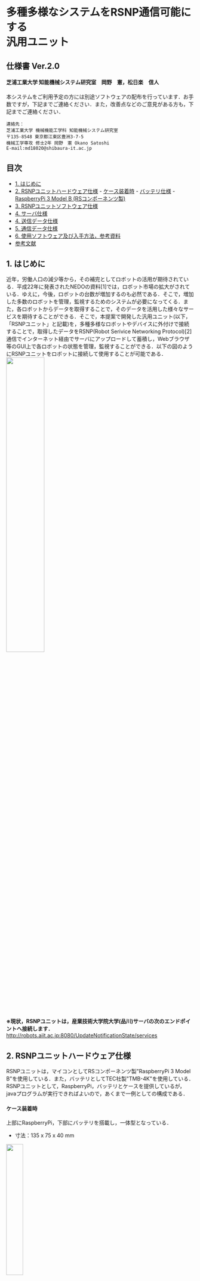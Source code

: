 
<h1> 多種多様なシステムをRSNP通信可能にする<br>汎用ユニット</h1>

<h2> 仕様書 Ver.2.0 </h2>  

<h4> 芝浦工業大学 知能機械システム研究室　岡野　憲，松日楽　信人</h4>

本システムをご利用予定の方には別途ソフトウェアの配布を行っています．お手数ですが，下記までご連絡ください．また，改善点などのご意見がある方も，下記までご連絡ください． 

~~~text  
連絡先：  
芝浦工業大学 機械機能工学科 知能機械システム研究室  
〒135-8548 東京都江東区豊洲3-7-5  
機械工学専攻 修士2年 岡野　憲 Okano Satoshi  
E-mail:md18020@shibaura-it.ac.jp  
~~~  

<div style="page-break-before:always"></div>

<h2>目次</h2>
<!-- TOC -->

- [1. はじめに](#1-はじめに)
- [2. RSNPユニットハードウェア仕様](#2-rsnpユニットハードウェア仕様)
        - [ケース装着時](#ケース装着時)
        - [バッテリ仕様](#バッテリ仕様)
        - [RaspberryPi 3 Model B (RSコンポーネンツ製)](#raspberrypi-3-model-b-rsコンポーネンツ製)
- [3. RSNPユニットソフトウェア仕様](#3-rsnpユニットソフトウェア仕様)
- [4. サーバ仕様](#4-サーバ仕様)
- [4. 送信データ仕様](#4-送信データ仕様)
- [5. 通信データ仕様](#5-通信データ仕様)
- [6. 使用ソフトウェア及び入手方法，参考資料](#6-使用ソフトウェア及び入手方法参考資料)
- [参考文献](#参考文献)

<!-- /TOC -->

## 1. はじめに  

近年，労働人口の減少等から，その補完としてロボットの活用が期待されている．平成22年に発表されたNEDOの資料[1]では，ロボット市場の拡大がされている．ゆえに，今後，ロボットの台数が増加するのも必然である．そこで，増加した多数のロボットを管理，監視するためのシステムが必要になってくる．また，各ロボットからデータを取得することで，そのデータを活用した様々なサービスを期待することができる．そこで，本提案で開発した汎用ユニット(以下，「RSNPユニット」と記載)を，多種多様なロボットやデバイスに外付けで接続することで，取得したデータをRSNP(Robot Serivice Networking Protocol)[2]通信でインターネット経由でサーバにアップロードして蓄積し，Webブラウザ等のGUI上で各ロボットの状態を管理，監視することができる．以下の図のようにRSNPユニットをロボットに接続して使用することが可能である．  
<img src="https://user-images.githubusercontent.com/44587055/63586989-c2505680-c5dd-11e9-8ae9-64afd83e85de.png" width=45%>  

**※現状，RSNPユニットは，産業技術大学院大学(品川)サーバの次のエンドポイントへ接続します．**  
http://robots.aiit.ac.jp:8080/UpdateNotificationState/services  

<div style="page-break-before:always"></div>  
  
## 2. RSNPユニットハードウェア仕様  

RSNPユニットは，マイコンとしてRSコンポーネンツ製"RaspberryPi 3 Model B"を使用している．また，バッテリとしてTEC社製"TMB-4K"を使用している．RSNPユニットとして，RaspberryPi，バッテリとケースを提供しているが，javaプログラムが実行できればよいので，あくまで一例としての構成である．  

#### ケース装着時  

上部にRaspberryPi，下部にバッテリを搭載し，一体型となっている．  

- 寸法：135 x 75 x 40 mm  

<img src="https://user-images.githubusercontent.com/44587055/63645894-a31f0980-c742-11e9-94e4-d7e77b00d7db.png" width=30%>  

#### バッテリ仕様  

- 容量：4000mAh
- 入力：DC5V, 2A
- 出力：DC5V, 2.5A
- 稼働時間：4~5時間
- 寸法：116 x 67 x 8 mm

<img src="https://user-images.githubusercontent.com/44587055/63618175-64942c80-c626-11e9-9fd7-3f6fa51db7e6.png" width=30%>  

#### RaspberryPi 3 Model B (RSコンポーネンツ製)

- OS：Raspbian Buster  
- SoC：Broadcom BCM2837 ARM Cortex-A53  
- メモリ：1 GB LPDDR2  
- USB：2.0 ポート x 4  
- 映像出力：HDMI  
- 音声出力：HDMI, 3.5 mm 4極ジャック  
- ストレージ：microSDメモリーカードスロット  
- ネットワーク：Ethernet 10/100 Mbps  
- 無線通信：IEEE 802.11b/g/n対応無線LAN、Bluetooth 4.1  
- 低レベル周辺機器：GPIO x 27, UART, I2C, SPI  
- カメラコネクタ：15ピン MIPIカメラシリアルインターフェース（CSI-2）コネクタ搭載  
- ディスプレイコネクタ：Display Serial Interface（DSI）15ピンフラットケーブルコネクタ  
- 電源ソース：5V/USB Micro-Bコネクタ, GPIOコネクタ  
- 電源：5V @ 2.5A, microUSBソケット経由  
- 寸法：85 x 56 x 17 mm  

<img src="https://user-images.githubusercontent.com/44587055/63617738-2e09e200-c625-11e9-882a-c478a3873267.png" width=30%>  

## 3. RSNPユニットソフトウェア仕様  

RSNPユニット上ではRSNPNotifi.jarが実行されている．このアプリケーションにより，RSNPユニットが動作時に，Socket通信用のサーバとRSNP通信用クライアントが立ち上がっている．ここへ，ロボットやデバイス上で立ち上げたRTMのRTC，ROSのnode，SocketのClientやSerialのクライアントを接続することで通信を行う．また，フォーマットに準拠したデータを送信することで，XML形式に変換し，プロファイルとしてInformation_profileのオペレーションとしてnotify_stateでデータ送信する．

<img src="https://user-images.githubusercontent.com/44587055/63586957-b5336780-c5dd-11e9-8184-1be7d9997875.png" width=45%>  

ソフトウェア要件は次の表に示すとおりである．  

|   名称   |                  バージョン                  |
| :------: | :------------------------------------------: |
| Linux OS |               Raspbian Buster                |
| RSNP LIB | rsnp-robot-api-2.3.0<br>rsnp-fjlib-api-2.3.0 |
| Java VM  |                  jdk-1.8.0                   |

- 開発環境：Windows 10, Eclipse Version Oxygen3(4.7.3)

## 4. サーバ仕様  

サーバ内部でのプロセスは次のようになっている．各ロボットに取り付けられたRSNPユニットからnotify_stateでXML形式のデータを送信する．WebサービスフレームワークであるApach Tomcat上で，実行しているRSNPライブラリを実装したWebアプリケーションで，受信した各データをデータベースであるmySQLに登録，蓄積される．この登録されているデータから，必要なデータを取得し，json形式に変換する．ロボット画面表示用のプロセスが実行しているところへ，端末からサーバにリクエストを投げることで，json形式のデータから各ロボットの状態データをWeb表示上で見ることができる．

<img src="https://user-images.githubusercontent.com/44587055/63645967-9dc2be80-c744-11e9-868a-c85b32d91e06.png" width=60%>  

ソフトウェア要件は次の表に示すとおりである．  

|     名称     |                  バージョン                  |
| :----------: | :------------------------------------------: |
|   Linux OS   |                 Cent OS 7.5                  |
|   RSNP LIB   | rsnp-robot-api-2.3.0<br>rsnp-fjlib-api-2.3.0 |
|   Java VM    |                  jdk-1.8.0                   |
| Apach Tomcat |                    7.0.82                    |
|    mySQL     |                  Ver. 14.14                  |


- 開発環境：Windows 10, Eclipse Version 2019-03(4.11.0)

## 4.送信データ仕様  

XML形式のデータは実際，次のようになっている．ロボットから送信するデータは複数種類あるため，これを識別するために"アクションID"を設けている．次に，"アクション名"は，ロボットから送信するデータの名前である．"(状態)結果ID"は，基本的に"アクションID"に対応する．"(状態)結果"は，ロボットの送信する具体的なデータそのものが入る．例えば，ロボットの稼働状況や，動作回数などを入れる．"時間"は，送信時のタイムスタンプが入る．  

~~~text
<?xml version="1.0" encoding="UTF-8" standalone="yes"?>
   <notification>
      <states class="java.util.ArrayList">
         <status>
            <action_id>”アクションID”</action_id>
            <action>”アクション名”</action>
	        <result_id>”(状態)結果ID”</result_id>
	        <result>”(状態)結果”</result>
	        <comment></comment>
	     </status>
      </states>
      <time>”時間”</time>
   </notification>
~~~
## 5. 通信データ仕様

RSNPユニットからロボットまたはデバイス間のデータのやり取りはSocket,Serial通信で行います．  
ただし，以下の5種類のデータで定義づける必要があります．  

- **Action_id**
- **Action名**  
- **Result_id**  
- **Resultデータ**  
- **コメント**  

各データの意味は，次のようになっています．
**Action_id**とは，**Action名**に対する紐づけidです．  
**Action名**とは，ロボットが行った動作名などです．  
**Result_id**とは，**Resultデータ**に対する紐づけidです．  
**Resultデータ**とは，ロボットから得たデータ(変数)などです．  
**コメント**とは，コメント記述を入れたい場合に用います．  
例えば，挨拶を3回，人数カウントを5人としたロボットがあったとします．この場合，データの仕様は次のようになります．  

|     データ名     | データ1  | データ2 |
| :--------------: | :------: | :-----: |
|  **Action_id**   |    1     |    2    |
|   **Action名**   | 挨拶回数 |  人数   |
|  **Result_id**   |    1     |    2    |
| **Resultデータ** |    3     |    5    |
|   **コメント**   |   無し   |  無し   |

ここで，実際のデータ形式は以下のようなjson形式としてます．`{...}`内において，先頭に`「"data":」`があり，その次に配列のカッコ(`[]`)内において，1種類のデータが配列の1つの要素に入ります．ダブルクォーテーション(`"`)で囲んだ仕様名と値をカンマ(`:`)で区切ります．3点(`...`)には，対応するデータ等が入ります．見やすいように改行してありますが，実際は1行でデータ送信してください．これ以外の仕様でのデータを送信するとRSNPユニット側で受信できないのでご注意ください．  

~~~text
{  
  "data":  
  [  
    {  
      "ac_id": ... ,  
      "ac": ... ,  
      "re_id": ... ,  
      "re": ... ,  
      "co": ...  
    },  
    {...},  
    ...  
  ]  
}  
~~~  

データ名は以下の表のように短縮形となっているのでご注意ください．  

|     データ名     |  省略形   |
| :--------------: | :-------: |
|  **Action_id**   | **ac_id** |
|   **Action名**   |  **ac**   |
|  **Result_id**   | **re_id** |
| **Resultデータ** |  **re**   |
|   **コメント**   |  **co**   |

上記のロボットの例の場合は，  
`{"data":[{"ac_id":1,"ac":"挨拶回数","re_id":1,"re":3,"co":""},{"ac_id":2,"ac":"人数","re_id":2,"re":5,"co":""}]}`  
となります．(コメントは無しのため，空欄("")となっている)  
複数種類の場合は，配列の成分が増加し，  
``{"data":[{...},{...},{...},...]}``  
となる．今回は5種類まで対応している．  

## 6. 使用ソフトウェア及び入手方法，参考資料

- RSNPライブラリ v2.3（株式会社富士通研究所）
・rsnp-robot-api-2.3.0_r49.jar
・rsnp-robot-fjlib-2.3.0_r49.jar
http://robotservices.org/rsi_spec.html
（上記サイトを参考に書面またはメールで申し込みが必要)
- Apache Tomcat v7.0
http://tomcat.apache.org/
- Axis2 v1.7.9
http://axis.apache.org/axis2/java/core/download.html
- Java SE Development Kit 8 (JDK)
http://www.oracle.com/technetwork/opensource/index.html
- Pleiades All in One 4.7.3a(Eclipse 4.7 Oxygen 3a)
http://mergedoc.osdn.jp/
- apache-mime4j-0.6.jar 
http://james.apache.org/mime4j/
- commons-codec-1.3.jar
http://commons.apache.org/proper/commons-codec/
- commons-logging-1.1.1.jar
http://commons.apache.org/proper/commons-logging/

## 参考文献  
[1] NEDO "2035年までのロボット産業の将来市場予測"，http://www.nedo.go.jp/content/100080673.pdf, 最終閲覧日2019年8月20日  
[2] ロボットサービスイニシアチブ，Robot Service Network Protocol2.3 仕様書 第1.0版，2010  
[3] OpenRTM-aist, https://openrtm.org/openrtm/ja, 最終閲覧日2019年8月20日  
[4] ROS Wiki, http://wiki.ros.org/ja, 最終閲覧日2019年8月20日  